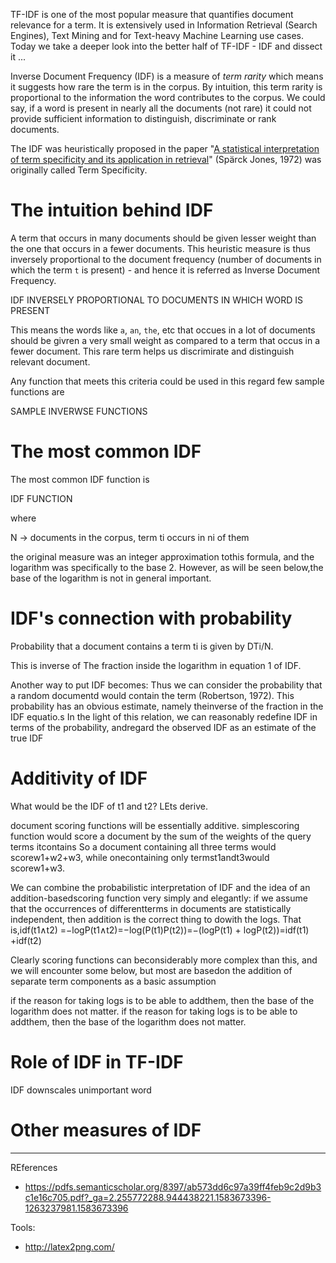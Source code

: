TF-IDF is one of the most popular measure that quantifies document relevance for a term. It is extensively used in Information Retrieval (Search Engines), Text Mining and for Text-heavy Machine Learning use cases. Today we take a deeper look into the better half of TF-IDF - IDF and dissect it ...

Inverse Document Frequency (IDF) is a measure of _term rarity_ which means it suggests how rare the term is in the corpus. By intuition, this term rarity is proportional to the information the word contributes to the corpus. We could say, if a word is present in nearly all the documents (not rare) it could not provide sufficient information to distinguish, discriminate or rank documents.

The IDF was heuristically proposed in the paper "[A statistical interpretation of term specificity and its application in retrieval](http://citeseerx.ist.psu.edu/viewdoc/download?doi=10.1.1.115.8343&rep=rep1&type=pdf)" (Spärck Jones, 1972)  was originally called Term Specificity.

# The intuition behind IDF
A term that occurs in many documents should be given lesser weight than the one that occurs in a fewer documents. This heuristic measure is thus inversely proportional to the document frequency (number of documents in which the term `t` is present) - and hence it is referred as Inverse Document Frequency.

IDF INVERSELY PROPORTIONAL TO DOCUMENTS IN WHICH WORD IS PRESENT

This means the words like `a`, `an`, `the`, etc that occues in a lot of documents should be givren a very small weight as compared to a term that occus in a fewer document. This rare term helps us discrimirate and distinguish relevant document.

Any function that meets this criteria could be used in this regard few sample functions are

SAMPLE INVERWSE FUNCTIONS

# The most common IDF
The most common IDF function is

IDF FUNCTION

where

 N -> documents in the corpus,
 term ti occurs in ni of them

the original measure was an integer approximation tothis formula, and the logarithm was specifically to the base 2. However, as will be seen below,the base of the logarithm is not in general important.

# IDF's connection with probability
Probability that a document contains a term ti is given by DTi/N.

This is inverse of The fraction inside the logarithm in equation 1 of IDF.

Another way to put IDF becomes: Thus we can consider the probability that a random documentd would contain the term (Robertson, 1972). This probability has an obvious estimate, namely theinverse of the fraction in the IDF equatio.s In the light of this relation, we can reasonably redefine IDF in terms of the probability, andregard the observed IDF as an estimate of the true IDF

# Additivity of IDF
What would be the IDF of t1 and t2?
LEts derive.


document scoring functions will be essentially additive. simplescoring function would score a document by the sum of the weights of the query terms itcontains So a document containing all three terms would scorew1+w2+w3, while onecontaining only termst1andt3would scorew1+w3.

We can combine the probabilistic interpretation of IDF and the idea of an addition-basedscoring function very simply and elegantly: if we assume that the occurrences of differentterms in documents are statistically independent, then addition is the correct thing to dowith the logs. That is,idf(t1∧t2)  =−logP(t1∧t2)=−log(P(t1)P(t2))=−(logP(t1) + logP(t2))=idf(t1) +idf(t2)

Clearly scoring functions can beconsiderably more complex than this, and we will encounter some below, but most are basedon the addition of separate term components as a basic assumption

if the reason for taking logs is to be able to addthem, then the base of the logarithm does not matter.
if the reason for taking logs is to be able to addthem, then the base of the logarithm does not matter.

# Role of IDF in TF-IDF
IDF downscales unimportant word

# Other measures of IDF


---

REferences
 - https://pdfs.semanticscholar.org/8397/ab573dd6c97a39ff4feb9c2d9b3c1e16c705.pdf?_ga=2.255772288.944438221.1583673396-1263237981.1583673396

Tools:
 - http://latex2png.com/
 